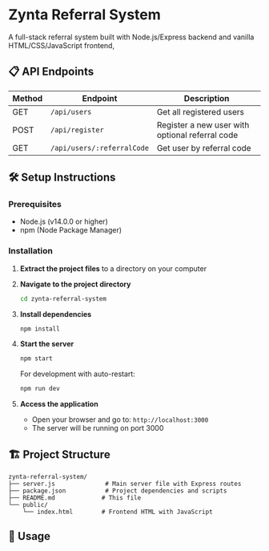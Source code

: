 # Zynta Referral System

A full-stack referral system built with Node.js/Express backend and vanilla HTML/CSS/JavaScript frontend,

## 📋 API Endpoints

| Method | Endpoint                   | Description                                     |
| ------ | -------------------------- | ----------------------------------------------- |
| GET    | `/api/users`               | Get all registered users                        |
| POST   | `/api/register`            | Register a new user with optional referral code |
| GET    | `/api/users/:referralCode` | Get user by referral code                       |

## 🛠️ Setup Instructions

### Prerequisites

- Node.js (v14.0.0 or higher)
- npm (Node Package Manager)

### Installation

1. **Extract the project files** to a directory on your computer

2. **Navigate to the project directory**

   ```bash
   cd zynta-referral-system
   ```

3. **Install dependencies**

   ```bash
   npm install
   ```

4. **Start the server**

   ```bash
   npm start
   ```

   For development with auto-restart:

   ```bash
   npm run dev
   ```

5. **Access the application**
   - Open your browser and go to: `http://localhost:3000`
   - The server will be running on port 3000

## 🏗️ Project Structure

```
zynta-referral-system/
├── server.js              # Main server file with Express routes
├── package.json           # Project dependencies and scripts
├── README.md             # This file
└── public/
    └── index.html        # Frontend HTML with JavaScript
```

## 🎯 Usage
